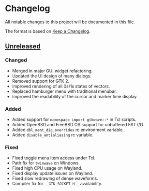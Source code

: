 # Changelog

All notable changes to this project will be documented in this file.

The format is based on [Keep a Changelog](https://keepachangelog.com/en/1.1.0/).

## [Unreleased]

### Changed

- Merged in major GUI widget refactoring.
- Updated the UI design of many dialogs.
- Removed support for GTK 2.
- Improved rendering of all 0s/1s states of vectors.
- Replaced hamburger menu with traditional menubar.
- Improved the readability of the cursor and marker time display.

### Added

- Added support for `namespace import gtkwave::*` in Tcl scripts.
- Added OpenBSD and FreeBSD OS support for unbuffered FST I/O.
- Added `dbl_mant_dig_overrides` rc environment variable.
- Added `disable_antialiasing` rc variable.

### Fixed

- Fixed toggle menu item access under Tcl.
- Path fix for `twinwave` on Windows.
- Fixed high CPU usage on Wayland.
- Fixed display update issues on Wayland.
- Fixed slow redrawing of dense waveforms.
- Compiler fix for `__GTK_SOCKET_H__` availability.

[Unreleased]: https://github.com/gtkwave/gtkwave/compare/v3.3.116...HEAD